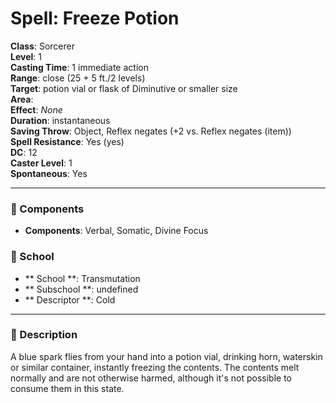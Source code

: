 
# Spell: Freeze Potion
**Class**: Sorcerer  
**Level**: 1  
**Casting Time**: 1 immediate action  
**Range**: close (25 + 5 ft./2 levels)  
**Target**: potion vial or flask of Diminutive or smaller size  
**Area**:   
**Effect**: _None_  
**Duration**: instantaneous  
**Saving Throw**: Object, Reflex negates (+2 vs. Reflex negates (item))  
**Spell Resistance**: Yes (yes)  
**DC**: 12  
**Caster Level**: 1  
**Spontaneous**: Yes

---

### 🔮 Components
- **Components**: Verbal, Somatic, Divine Focus

### 🏫 School
- ** School **: Transmutation
- ** Subschool **: undefined
- ** Descriptor **: Cold
---

### 📜 Description
A blue spark flies from your hand into a potion vial, drinking horn, waterskin or similar container, instantly freezing the contents. The contents melt normally and are not otherwise harmed, although it's not possible to consume them in this state.
